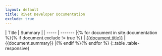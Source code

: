 ```yaml
---
layout: default
title: Rivet Developer Documentation
exclude: true
---
```

| Title | Summary |
| ----- | ------- |{% for document in site.documentation %}{% if document.exclude != true %}
| [{{document.title}}]({{document.url}}) |{{document.summary}} |{% endif %}{% endfor %}
{:.table .table-responsive}
